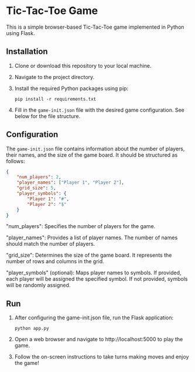 # Tic-Tac-Toe Game

This is a simple browser-based Tic-Tac-Toe game implemented in Python using Flask.

## Installation

1. Clone or download this repository to your local machine.

2. Navigate to the project directory.

3. Install the required Python packages using pip:

    ```
    pip install -r requirements.txt
    ```

4. Fill in the `game-init.json` file with the desired game configuration. See below for the file structure.

## Configuration

The `game-init.json` file contains information about the number of players, their names, and the size of the game board. It should be structured as follows:

```json
{
    "num_players": 2,
    "player_names": ["Player 1", "Player 2"],
    "grid_size": 5,
    "player_symbols": {
        "Player 1": "#",
        "Player 2": "$"
    }
}
```
"num_players": Specifies the number of players for the game.

"player_names": Provides a list of player names. The number of names should match the number of players.

"grid_size": Determines the size of the game board. It represents the number of rows and columns in the grid.

"player_symbols" (optional): Maps player names to symbols. If provided, each player will be assigned the specified symbol. If not provided, symbols will be randomly assigned.
## Run

1. After configuring the game-init.json file, run the Flask application:

   ```
   python app.py
   ```
2. Open a web browser and navigate to http://localhost:5000 to play the game.


3. Follow the on-screen instructions to take turns making moves and enjoy the game!

